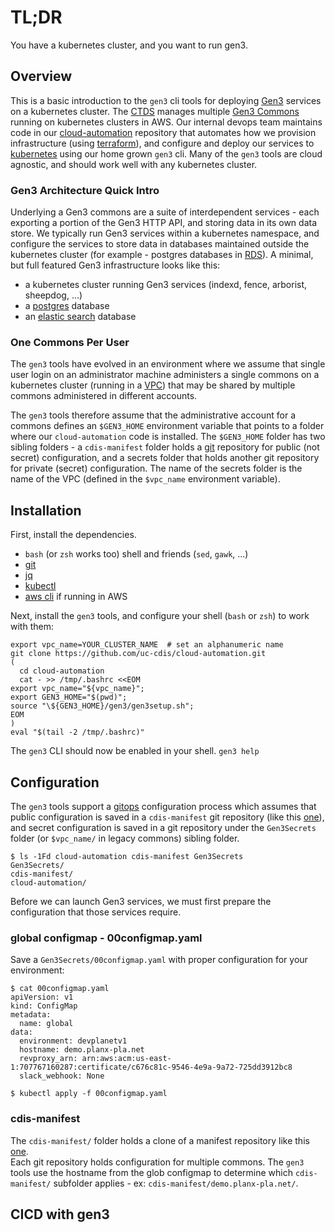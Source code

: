 # TL;DR

You have a kubernetes cluster, and you want to run gen3.

## Overview

This is a basic introduction to the `gen3` cli tools for
deploying [Gen3](https://gen3.org) services on a kubernetes cluster.
The [CTDS](https://ctds.uchicago.edu) manages multiple [Gen3 Commons](https://gen3.org/) running on kubernetes clusters in AWS.
Our internal devops team maintains code in our [cloud-automation](https://github.com/uc-cdis/cloud-automation) repository that automates how we provision infrastructure (using [terraform](https://www.terraform.io)), and configure and deploy our services to [kubernetes](https://kubernetes.io) using our home grown `gen3` cli.
Many of the `gen3` tools are cloud agnostic, and should work well with any kubernetes cluster.

### Gen3 Architecture Quick Intro

Underlying a Gen3 commons are a suite of interdependent services - each exporting a portion of the Gen3 HTTP API, and storing data
in its own data store.  We typically run Gen3 services within 
a kubernetes namespace, and configure the services to store
data in databases maintained outside the kubernetes cluster (for example - postgres databases in [RDS](https://aws.amazon.com/rds/)).
A minimal, but full featured Gen3 infrastructure looks like this:

* a kubernetes cluster running Gen3 services (indexd, fence, arborist, sheepdog, ...)
* a [postgres]() database
* an [elastic search]() database

### One Commons Per User

The `gen3` tools have evolved in an environment where we assume
that single user login on an administrator machine administers a single commons on a kubernetes cluster (running in a [VPC](https://aws.amazon.com/vpc/)) that may be shared by multiple commons administered in different accounts.  

The `gen3` tools therefore assume that the administrative account for
a commons defines an `$GEN3_HOME` environment variable that points to a folder where our `cloud-automation` code is installed.  The `$GEN3_HOME` folder has two sibling folders - a `cdis-manifest` folder holds a [git](https://git-scm.com/) repository for public (not secret) configuration, and a secrets folder that holds another git repository for private (secret) configuration.  The name of the secrets folder is the name of the VPC (defined in the `$vpc_name` environment variable).

## Installation

First, install the dependencies.  
* `bash` (or `zsh` works too) shell and friends (`sed`, `gawk`, ...)
* [git](https://git-scm.com/)
* [jq](https://stedolan.github.io/jq/manual/)
* [kubectl](https://kubernetes.io/docs/tasks/tools/install-kubectl/)
* [aws cli](https://aws.amazon.com/cli/) if running in AWS

Next, install the `gen3` tools, and configure your shell (`bash` or `zsh`) to work with them:

```
export vpc_name=YOUR_CLUSTER_NAME  # set an alphanumeric name
git clone https://github.com/uc-cdis/cloud-automation.git
(
  cd cloud-automation
  cat - >> /tmp/.bashrc <<EOM
export vpc_name="${vpc_name}";
export GEN3_HOME="$(pwd)";
source "\${GEN3_HOME}/gen3/gen3setup.sh";
EOM
)
eval "$(tail -2 /tmp/.bashrc)"
```

The `gen3` CLI should now be enabled in your shell.
`gen3 help`

## Configuration

The `gen3` tools support a [gitops](https://www.gitops.tech/) 
configuration process which assumes that public configuration is 
saved in a `cdis-manifest` git repository (like this [one](https://github.com/uc-cdis/cdis-manifest)), and secret configuration is saved in a git repository under the `Gen3Secrets` folder (or `$vpc_name/` in legacy commons) sibling folder.

```
$ ls -1Fd cloud-automation cdis-manifest Gen3Secrets
Gen3Secrets/
cdis-manifest/
cloud-automation/
```

Before we can launch Gen3 services, we must first prepare the
configuration that those services require.

### global configmap - 00configmap.yaml

Save a `Gen3Secrets/00configmap.yaml` with proper configuration for your environment:
```
$ cat 00configmap.yaml
apiVersion: v1
kind: ConfigMap
metadata:
  name: global
data:
  environment: devplanetv1
  hostname: demo.planx-pla.net
  revproxy_arn: arn:aws:acm:us-east-1:707767160287:certificate/c676c81c-9546-4e9a-9a72-725dd3912bc8
  slack_webhook: None

$ kubectl apply -f 00configmap.yaml
```

### cdis-manifest

The `cdis-manifest/` folder holds a clone of a manifest repository 
like this [one](https://github.com/uc-cdis/cdis-manifest).  
Each git repository holds configuration for multiple commons.  The `gen3` tools
use the hostname from the glob configmap to determine which `cdis-manifest/`
subfolder applies - ex: `cdis-manifest/demo.planx-pla.net/`.

## CICD with gen3

